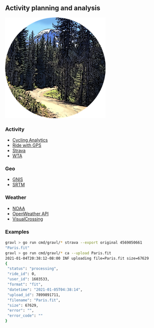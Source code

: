
## Activity planning and analysis

![gopher](./gravl.png)

### Activity
* [Cycling Analytics](https://www.cyclinganalytics.com/)
* [Ride with GPS](https://ridewithgps.com)
* [Strava](https://strava.com)
* [WTA](https://wta.org)

### Geo
* [GNIS](https://geonames.usgs.gov)
* [SRTM](https://github.com/sakisds/go-srtm)

### Weather
* [NOAA](https://weather.gov)
* [OpenWeather API](https://openweathermap.org/api)
* [VisualCrossing](https://visualcrossing.com)

### Examples

```sh
gravl > go run cmd/gravl/* strava --export original 4569050661
"Paris.fit"
gravl > go run cmd/gravl/* ca --upload Paris.fit
2021-01-04T20:38:12-08:00 INF uploading file=Paris.fit size=67629
{
 "status": "processing",
 "ride_id": 0,
 "user_id": 1603533,
 "format": "fit",
 "datetime": "2021-01-05T04:38:14",
 "upload_id": 7899891711,
 "filename": "Paris.fit",
 "size": 67629,
 "error": "",
 "error_code": ""
}
```
